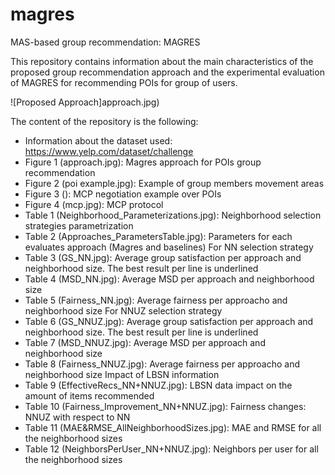 # magres
MAS-based group recommendation: MAGRES

This repository contains information about the main characteristics of the proposed group recommendation approach and the experimental evaluation of MAGRES for recommending POIs for group of users. 

![Proposed Approach]approach.jpg)


The content of the repository is the following:

- Information about the dataset used: https://www.yelp.com/dataset/challenge
- Figure 1 (approach.jpg): Magres approach for POIs group recommendation
- Figure 2 (poi example.jpg): Example of group members movement areas
- Figure 3 (): MCP negotiation example over POIs
- Figure 4 (mcp.jpg): MCP protocol
- Table 1 (Neighborhood_Parameterizations.jpg): Neighborhood selection strategies parametrization
- Table 2 (Approaches_ParametersTable.jpg): Parameters for each evaluates approach (Magres and baselines)
For NN selection strategy
- Table 3 (GS_NN.jpg): Average group satisfaction per approach and neighborhood size. The best result per line is underlined
- Table 4 (MSD_NN.jpg): Average MSD per approach and neighborhood size
- Table 5 (Fairness_NN.jpg): Average fairness per approacho and neighborhood size
For NNUZ selection strategy
- Table 6 (GS_NNUZ.jpg): Average group satisfaction per approach and neighborhood size. The best result per line is underlined
- Table 7 (MSD_NNUZ.jpg): Average MSD per approach and neighborhood size
- Table 8 (Fairness_NNUZ.jpg): Average fairness per approacho and neighborhood size
Impact of LBSN information
- Table 9 (EffectiveRecs_NN+NNUZ.jpg): LBSN data impact on the amount of items recommended
- Table 10 (Fairness_Improvement_NN+NNUZ.jpg): Fairness changes: NNUZ with respect to NN
- Table 11 (MAE&RMSE_AllNeighborhoodSizes.jpg): MAE and RMSE for all the neighborhood sizes
- Table 12 (NeighborsPerUser_NN+NNUZ.jpg): Neighbors per user for all the neighborhood sizes
